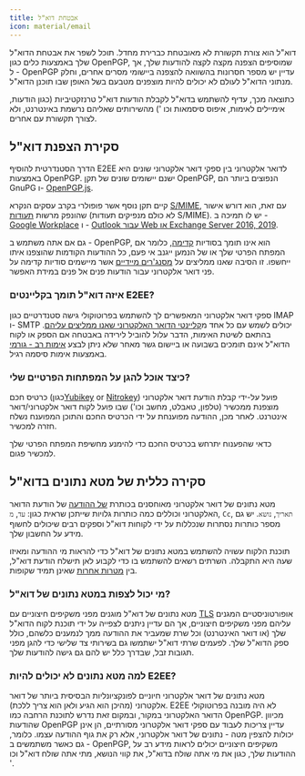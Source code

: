 ```yaml
---
title: אבטחת דוא"ל
icon: material/email
---
```


דוא"ל הוא צורת תקשורת לא מאובטחת כברירת מחדל. תוכל לשפר את אבטחת הדוא"ל שלך באמצעות כלים כגון OpenPGP, שמוסיפים הצפנה מקצה לקצה להודעות שלך, אך ל - OpenPGP עדיין יש מספר חסרונות בהשוואה להצפנה ביישומי מסרים אחרים, וחלק מנתוני הדוא"ל לעולם לא יכולים להיות מוצפנים מטבעם בשל האופן שבו תוכנן הדוא"ל.

כתוצאה מכך, עדיף להשתמש בדוא"ל לקבלת הודעות דוא"ל טרנזקטיביות (כגון הודעות, אימיילים לאימות, איפוס סיסמאות וכו ') מהשירותים שאליהם נרשמת באינטרנט, ולא לצורך תקשורת עם אחרים.

## סקירת הצפנת דוא"ל

הדרך הסטנדרטית להוסיף E2EE לדואר אלקטרוני בין ספקי דואר אלקטרוני שונים היא באמצעות OpenPGP. ישנם יישומים שונים של תקן OpenPGP, הנפוצים ביותר הם [](https://en.wikipedia.org/wiki/GNU_Privacy_Guard)GnuPG ו- [OpenPGP.js](https://openpgpjs.org).

קיים תקן נוסף אשר פופולרי בקרב עסקים הנקרא [S/MIME](https://en.wikipedia.org/wiki/S/MIME), עם זאת, הוא דורש אישור שהונפק מרשות [תעודות](https://en.wikipedia.org/wiki/Certificate_authority) (לא כולם מנפיקים תעודות S/MIME). יש לו תמיכה ב - [Google Workplace](https://support.google.com/a/topic/9061730?hl=en&ref_topic=9061731) ו - [Outlook עבור Web או Exchange Server 2016, 2019](https://support.office.com/en-us/article/encrypt-messages-by-using-s-mime-in-outlook-on-the-web-878c79fc-7088-4b39-966f-14512658f480).

גם אם אתה משתמש ב - OpenPGP, הוא אינו תומך בסודיות [קדימה](https://en.wikipedia.org/wiki/Forward_secrecy), כלומר אם המפתח הפרטי שלך או של הנמען ייגנב אי פעם, כל ההודעות הקודמות שהוצפנו איתו ייחשפו. זו הסיבה שאנו ממליצים על [מסנג'רים מיידיים](../real-time-communication.md) אשר מיישמים סודיות קדימה על פני דואר אלקטרוני עבור הודעות פנים אל פנים במידת האפשר.

### איזה דוא"ל תומך בקליינטים E2EE?

ספקי דואר אלקטרוני המאפשרים לך להשתמש בפרוטוקולי גישה סטנדרטיים כגון IMAP ו- SMTP יכולים לשמש עם כל אחד מ[קליינטי הדואר האלקטרוני שאנו ממליצים עליהם](../email-clients.md). בהתאם לשיטת האימות, הדבר עלול להוביל לירידה באבטחה אם הספק או לקוח הדוא"ל אינם תומכים בשבועה או ביישום גשר מאחר שלא ניתן לבצע [אימות רב - גורמי](multi-factor-authentication.md) באמצעות אימות סיסמה רגיל.

### כיצד אוכל להגן על המפתחות הפרטיים שלי?

כרטיס חכם (כגון[Yubikey](https://support.yubico.com/hc/en-us/articles/360013790259-Using-Your-YubiKey-with-OpenPGP) or [Nitrokey](https://www.nitrokey.com)) פועל על-ידי קבלת הודעת דואר אלקטרוני מוצפנת ממכשיר (טלפון, טאבלט, מחשב וכו') שבו פועל לקוח דואר אלקטרוני/דואר אינטרנט. לאחר מכן, ההודעה מפוענחת על ידי הכרטיס החכם והתוכן המפוענח נשלח חזרה למכשיר.

כדאי שהפענוח יתרחש בכרטיס החכם כדי להימנע מחשיפת המפתח הפרטי שלך למכשיר פגום.

## סקירה כללית של מטא נתונים בדוא"ל

מטא נתונים של דואר אלקטרוני מאוחסנים בכותרת [של ההודעה](https://en.wikipedia.org/wiki/Email#Message_header) של הודעת הדואר האלקטרוני וכוללים כמה כותרות גלויות שייתכן שראית כגון: `עד`, `מ`, `Cc`, `תאריך`, `נושא`. יש גם מספר כותרות נסתרות שנכללות על ידי לקוחות דוא"ל וספקים רבים שיכולים לחשוף מידע על החשבון שלך.

תוכנת הלקוח עשויה להשתמש במטא נתונים של דוא"ל כדי להראות מי ההודעה ומאיזו שעה היא התקבלה. השרתים רשאים להשתמש בו כדי לקבוע לאן תישלח הודעת דוא"ל, בין [מטרות אחרות](https://en.wikipedia.org/wiki/Email#Message_header) שאינן תמיד שקופות.

### מי יכול לצפות במטא נתונים של דוא"ל?

מטא נתונים של דוא"ל מוגנים מפני משקיפים חיצוניים עם [TLS](https://en.wikipedia.org/wiki/Opportunistic_TLS) אופורטוניסטיים המגנים עליהם מפני משקיפים חיצוניים, אך הם עדיין ניתנים לצפייה על ידי תוכנת לקוח הדוא"ל שלך (או דואר האינטרנט) וכל שרת שמעביר את ההודעה ממך לנמענים כלשהם, כולל ספק הדוא"ל שלך. לפעמים שרתי דוא"ל ישתמשו גם בשירותי צד שלישי כדי להגן מפני תגובות זבל, שבדרך כלל יש להם גם גישה להודעות שלך.

### למה מטא נתונים לא יכולים להיות E2EE?

מטא נתונים של דואר אלקטרוני חיוניים לפונקציונליות הבסיסית ביותר של דואר אלקטרוני (מהיכן הוא הגיע ולאן הוא צריך ללכת). E2EE לא היה מובנה בפרוטוקולי הדואר האלקטרוני במקור, ובמקום זאת נדרש לתוכנת הרחבה כמו OpenPGP. מכיוון שהודעות OpenPGP עדיין צריכות לעבוד עם ספקי דואר אלקטרוני מסורתיים, הן אינן יכולות להצפין מטה - נתונים של דואר אלקטרוני, אלא רק את גוף ההודעה עצמו. כלומר, גם כאשר משתמשים ב - OpenPGP, משקיפים חיצוניים יכולים לראות מידע רב על ההודעות שלך, כגון את מי אתה שולח בדוא"ל, את קווי הנושא, מתי אתה שולח דוא"ל וכו '.
